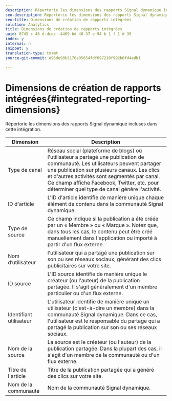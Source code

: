 ```yaml
---
description: Répertorie les dimensions des rapports Signal dynamique incluses dans cette intégration.
seo-description: Répertorie les dimensions des rapports Signal dynamique incluses dans cette intégration.
seo-title: Dimensions de création de rapports intégrées
solution: Analytics
title: Dimensions de création de rapports intégrées
uuid: 8745 c 46 d-dcec -4469-bd 40-37 e 94 b 1 f 1 d 39
index: y
internal: n
snippet: y
translation-type: tm+mt
source-git-commit: e96de98b3176a05654fdf697210f992b0fd4adb1

---
```



# Dimensions de création de rapports intégrées{#integrated-reporting-dimensions}

Répertorie les dimensions des rapports Signal dynamique incluses dans cette intégration.

| Dimension | Description |
|---|---|
| Type de canal | Réseau social (plateforme de blogs) où l'utilisateur a partagé une publication de communauté. Les utilisateurs peuvent partager une publication sur plusieurs canaux. Les clics et d'autres activités sont segmentés par canal. Ce champ affiche Facebook, Twitter, etc. pour déterminer quel type de canal génère l'activité. |
| ID d'article | L'ID d'article identifie de manière unique chaque élément de contenu dans la communauté Signal dynamique. |
| Type de source | Ce champ indique si la publication a été créée par un « Membre » ou « Marque ». Notez que, dans tous les cas, le contenu peut être créé manuellement dans l'application ou importé à partir d'un flux externe. |
| Nom d’utilisateur | l'utilisateur qui a partagé une publication sur son ou ses réseaux sociaux, générant des clics publicitaires sur votre site. |
| ID source | L'ID source identifie de manière unique le créateur (ou l'auteur) de la publication partagée. Il s'agit généralement d'un membre particulier ou d'un flux externe. |
| Identifiant utilisateur | L'utilisateur identifie de manière unique un utilisateur (c'est-à-dire un membre) dans la communauté Signal dynamique. Dans ce cas, l'utilisateur est le responsable du partage qui a partagé la publication sur son ou ses réseaux sociaux. |
| Nom de la source | La source est le créateur (ou l'auteur) de la publication partagée. Dans la plupart des cas, il s'agit d'un membre de la communauté ou d'un flux externe. |
| Titre de l'article | Titre de la publication partagée qui a généré des clics sur votre site. |
| Nom de la communauté | Nom de la communauté Signal dynamique. |

